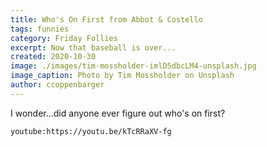```yaml
---
title: Who's On First from Abbot & Costello
tags: funnies
category: Friday Follies
excerpt: Now that baseball is over...
created: 2020-10-30
image: ./images/tim-mossholder-imlD5dbcLM4-unsplash.jpg
image_caption: Photo by Tim Mossholder on Unsplash
author: ccoppenbarger
---
```


I wonder...did anyone ever figure out who's on first?

`youtube:https://youtu.be/kTcRRaXV-fg`
